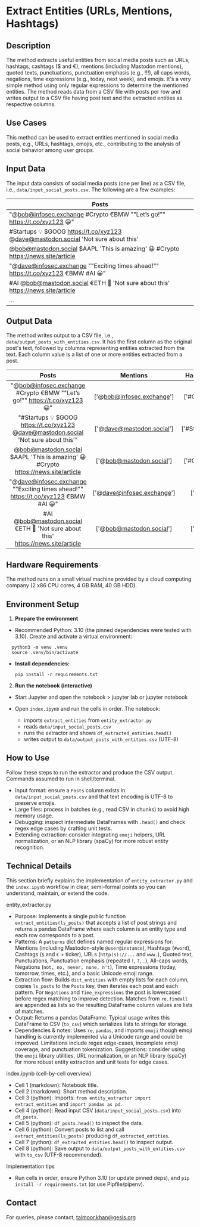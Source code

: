 # Extract Entities (URLs, Mentions, Hashtags)

## Description

The method extracts useful entities from social media posts such as URLs, hashtags, cashtags ($ and €), mentions (including Mastodon mentions), quoted texts, punctuations, punctuation emphasis (e.g., !!!), all caps words, negations, time expressions (e.g., today, next week), and emojis. It's a very simple method using only regular expressions to determine the mentioned entities. The method reads data from a CSV file with posts per row and writes output to a CSV file having post text and the extracted entities as respective columns.

## Use Cases

This method can be used to extract entities mentioned in social media posts, e.g., URLs, hashtags, emojis, etc., contributing to the analysis of social behavior among user groups.

## Input Data

The input data consists of social media posts (one per line) as a CSV file, i.e., `data/input_social_posts.csv`. The following are a few examples:

|Posts|
|---------|
|"@bob@infosec.exchange #Crypto €BMW ""Let’s go!"" https://t.co/xyz123 😀"|
|#Startups 💡 $GOOG https://t.co/xyz123 @dave@mastodon.social 'Not sure about this'|
|@bob@mastodon.social $AAPL 'This is amazing' 😀 #Crypto https://news.site/article|
|"@dave@infosec.exchange ""Exciting times ahead!"" https://t.co/xyz123 €BMW #AI 😀"|
|#AI @bob@mastodon.social €ETH 🚀 'Not sure about this' https://news.site/article|
|...|

## Output Data

The method writes output to a CSV file, i.e., `data/output_posts_with_entities.csv`. It has the first column as the original post's text, followed by columns representing entities extracted from the text. Each column value is a list of one or more entities extracted from a post.

| Posts | Mentions | Hashtags | Cashtags | URLs | Quoted_text | Punctuations | Punctuation_emphasis | All_caps | Negations | Time_expressions | Emojis |
|:-----:|:--------:|:--------:|:--------:|:----:|:-----------:|:------------:|:--------------------:|:--------:|:---------:|:----------------:|:------:|
|"@bob@infosec.exchange #Crypto €BMW ""Let’s go!"" https://t.co/xyz123 😀"|	['@bob@infosec.exchange']|	['#Crypto']	|['€BMW']	|['https://t.co/xyz123']	|"['""Let’s go!""']"|	[@, @, ., #, €, ", ’, !, ", :, /, /, ., /, 😀] | []	|['BMW']|	[]|	[]|	['😀']|
|"#Startups 💡 \$GOOG https://t.co/xyz123 @dave@mastodon.social 'Not sure about this'"|['@dave@mastodon.social']	|['#Startups']	|['\$GOOG']	|['https://t.co/xyz123']	|"[""'Not sure about this'""]"	| [#, 💡, \$, :, /, /, ., /, @, @, ., ', '] | []	|['GOOG']|	['not']	|[]	|['💡']|
|@bob@mastodon.social \$AAPL 'This is amazing' 😀 #Crypto https://news.site/article|	['@bob@mastodon.social']|	['#Crypto']|	['\$AAPL']|	['https://news.site/article']|	"[""'This is amazing'""]"| [@, @, ., $, ', ', 😀, #, :, /, /, ., /] |	[]|	['AAPL']|	[]|	[]|	['😀']|
|"@dave@infosec.exchange ""Exciting times ahead!"" https://t.co/xyz123 €BMW #AI 😀"	|['@dave@infosec.exchange']|	['#AI']|	['€BMW']|	['https://t.co/xyz123']|	"['""Exciting times ahead!""']"|	[@, @, ., ", !, ", :, /, /, ., /, €, #, 😀]	 | []|	['BMW', 'AI']|	[]|	['times']|	['😀']|
|#AI @bob@mastodon.social €ETH 🚀 'Not sure about this' https://news.site/article |	['@bob@mastodon.social']|	['#AI']|	['€ETH']|	['https://news.site/article']|	"[""'Not sure about this'""]"|	[#, @, @, ., €, 🚀, ', ', :, /, /, ., /]	| []|	['AI', 'ETH']|	['not']|	[]|	['🚀']|

## Hardware Requirements

The method runs on a small virtual machine provided by a cloud computing company (2 x86 CPU cores, 4 GB RAM, 40 GB HDD).
  
## Environment Setup

1. **Prepare the environment**
- Recommended Python: 3.10 (the pinned dependencies were tested with 3.10). Create and activate a virtual environment:
```    
  python3 -m venv .venv
  source .venv/bin/activate
```
- **Install dependencies:**

  ```pip install -r requirements.txt```

2. **Run the notebook (interactive)**
- Start Jupyter and open the notebook >  jupyter lab or jupyter notebook

- Open `index.ipynb` and run the cells in order. The notebook:
  - imports `extract_entities` from `entity_extractor.py`
  - reads `data/input_social_posts.csv`
  - runs the extractor and shows `df_extracted_entities.head()`
  - writes output to `data/output_posts_with_entities.csv` (UTF-8)


## How to Use

Follow these steps to run the extractor and produce the CSV output. Commands assumed to run in shell/terminal.

- Input format: ensure a `Posts` column exists in `data/input_social_posts.csv` and that text encoding is UTF-8 to preserve emojis.
- Large files: process in batches (e.g., read CSV in chunks) to avoid high memory usage.
- Debugging: inspect intermediate DataFrames with `.head()` and check regex edge cases by crafting unit tests.
- Extending extraction: consider integrating `emoji` helpers, URL normalization, or an NLP library (spaCy) for more robust entity recognition.

## Technical Details

This section briefly explains the implementation of `entity_extractor.py` and the `index.ipynb` workflow in clear, semi-formal points so you can understand, maintain, or extend the code.

entity_extractor.py
- Purpose: Implements a single public function `extract_entities(ls_posts)` that accepts a list of post strings and returns a pandas DataFrame where each column is an entity type and each row corresponds to a post.
- Patterns: A `patterns` dict defines named regular expressions for: Mentions (including Mastodon-style `@user@instance`), Hashtags (`#word`), Cashtags (`$` and `€` + ticker), URLs (`http(s)://...` and `www.`), Quoted text, Punctuations, Punctuation emphasis (repeated `!`, `?`, `.`), All-caps words, Negations (`not, no, never, none, n't`), Time expressions (today, tomorrow, times, etc.), and a basic Unicode emoji range.
- Extraction flow: Builds `dict_entities` with empty lists for each column, copies `ls_posts` to the `Posts` key, then iterates each post and each pattern. For `Negations` and `Time_expressions` the post is lowercased before regex matching to improve detection. Matches from `re.findall` are appended as lists so the resulting DataFrame column values are lists of matches.
- Output: Returns a pandas DataFrame. Typical usage writes this DataFrame to CSV (`to_csv`) which serializes lists to strings for storage.
- Dependencies & notes: Uses `re`, `pandas`, and imports `emoji` though emoji handling is currently implemented via a Unicode range and could be improved. Limitations include regex edge-cases, incomplete emoji coverage, and punctuation tokenization. Suggestions: consider using the `emoji` library utilities, URL normalization, or an NLP library (spaCy) for more robust entity extraction and unit tests for edge cases.

index.ipynb (cell-by-cell overview)
- Cell 1 (markdown): Notebook title.
- Cell 2 (markdown): Short method description.
- Cell 3 (python): Imports: `from entity_extractor import extract_entities` and `import pandas as pd`.
- Cell 4 (python): Read input CSV (`data/input_social_posts.csv`) into `df_posts`.
- Cell 5 (python): `df_posts.head()` to inspect the data.
- Cell 6 (python): Convert posts to list and call `extract_entities(ls_posts)` producing `df_extracted_entities`.
- Cell 7 (python): `df_extracted_entities.head()` to inspect output.
- Cell 8 (python): Save output to `data/output_posts_with_entities.csv` with `to_csv` (UTF-8 recommended).

Implementation tips
- Run cells in order, ensure Python 3.10 (or update pinned deps), and `pip install -r requirements.txt` (or use Pipfile/pipenv).

## Contact

For queries, please contact, <taimoor.khan@gesis.org>
